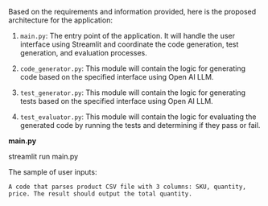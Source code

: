 Based on the requirements and information provided, here is the proposed architecture for the application:

1. `main.py`: The entry point of the application. It will handle the user interface using Streamlit and coordinate the code generation, test generation, and evaluation processes.

2. `code_generator.py`: This module will contain the logic for generating code based on the specified interface using Open AI LLM.

3. `test_generator.py`: This module will contain the logic for generating tests based on the specified interface using Open AI LLM.

4. `test_evaluator.py`: This module will contain the logic for evaluating the generated code by running the tests and determining if they pass or fail.

**main.py**

streamlit run main.py

The sample of user inputs:

`A code that parses product CSV file with 3 columns: SKU, quantity, price. The result should output the total quantity.`